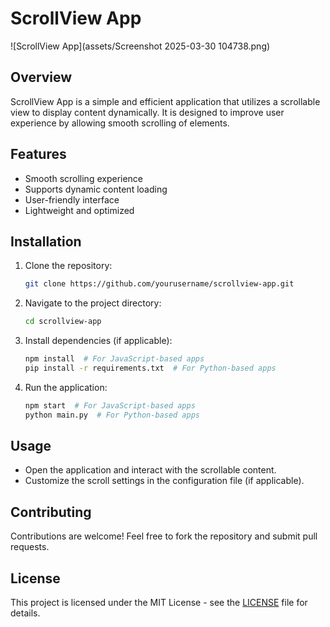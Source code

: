 # ScrollView App

![ScrollView App](assets/Screenshot 2025-03-30 104738.png)

## Overview
ScrollView App is a simple and efficient application that utilizes a scrollable view to display content dynamically. It is designed to improve user experience by allowing smooth scrolling of elements.

## Features
- Smooth scrolling experience
- Supports dynamic content loading
- User-friendly interface
- Lightweight and optimized

## Installation

1. Clone the repository:
   ```sh
   git clone https://github.com/yourusername/scrollview-app.git
   ```
2. Navigate to the project directory:
   ```sh
   cd scrollview-app
   ```
3. Install dependencies (if applicable):
   ```sh
   npm install  # For JavaScript-based apps
   pip install -r requirements.txt  # For Python-based apps
   ```
4. Run the application:
   ```sh
   npm start  # For JavaScript-based apps
   python main.py  # For Python-based apps
   ```

## Usage
- Open the application and interact with the scrollable content.
- Customize the scroll settings in the configuration file (if applicable).

## Contributing
Contributions are welcome! Feel free to fork the repository and submit pull requests.

## License
This project is licensed under the MIT License - see the [LICENSE](LICENSE) file for details.
